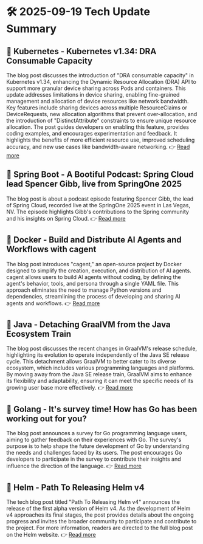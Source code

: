 # 🛠️ 2025-09-19 Tech Update Summary

## 🔹 Kubernetes - Kubernetes v1.34: DRA Consumable Capacity
The blog post discusses the introduction of "DRA consumable capacity" in Kubernetes v1.34, enhancing the Dynamic Resource Allocation (DRA) API to support more granular device sharing across Pods and containers. This update addresses limitations in device sharing, enabling fine-grained management and allocation of device resources like network bandwidth. Key features include sharing devices across multiple ResourceClaims or DeviceRequests, new allocation algorithms that prevent over-allocation, and the introduction of "DistinctAttribute" constraints to ensure unique resource allocation. The post guides developers on enabling this feature, provides coding examples, and encourages experimentation and feedback. It highlights the benefits of more efficient resource use, improved scheduling accuracy, and new use cases like bandwidth-aware networking.
👉 [Read more](https://kubernetes.io/blog/2025/09/18/kubernetes-v1-34-dra-consumable-capacity/)

## 🔹 Spring Boot - A Bootiful Podcast: Spring Cloud lead Spencer Gibb, live from SpringOne 2025
The blog post is about a podcast episode featuring Spencer Gibb, the lead of Spring Cloud, recorded live at the SpringOne 2025 event in Las Vegas, NV. The episode highlights Gibb's contributions to the Spring community and his insights on Spring Cloud.
👉 [Read more](https://spring.io/blog/2025/09/18/a-bootiful-podcast-spencer-gibb)

## 🔹 Docker - Build and Distribute AI Agents and Workflows with cagent
The blog post introduces "cagent," an open-source project by Docker designed to simplify the creation, execution, and distribution of AI agents. cagent allows users to build AI agents without coding, by defining the agent's behavior, tools, and persona through a single YAML file. This approach eliminates the need to manage Python versions and dependencies, streamlining the process of developing and sharing AI agents and workflows.
👉 [Read more](https://www.docker.com/blog/cagent-build-and-distribute-ai-agents-and-workflows/)

## 🔹 Java - Detaching GraalVM from the Java Ecosystem Train
The blog post discusses the recent changes in GraalVM's release schedule, highlighting its evolution to operate independently of the Java SE release cycle. This detachment allows GraalVM to better cater to its diverse ecosystem, which includes various programming languages and platforms. By moving away from the Java SE release train, GraalVM aims to enhance its flexibility and adaptability, ensuring it can meet the specific needs of its growing user base more effectively.
👉 [Read more](https://inside.java/2025/09/17/detaching-graalvm-java-ecosystem/)

## 🔹 Golang - It's survey time! How has Go has been working out for you?
The blog post announces a survey for Go programming language users, aiming to gather feedback on their experiences with Go. The survey's purpose is to help shape the future development of Go by understanding the needs and challenges faced by its users. The post encourages Go developers to participate in the survey to contribute their insights and influence the direction of the language.
👉 [Read more](https://go.dev/blog/survey2025-announce)

## 🔹 Helm - Path To Releasing Helm v4
The tech blog post titled "Path To Releasing Helm v4" announces the release of the first alpha version of Helm v4. As the development of Helm v4 approaches its final stages, the post provides details about the ongoing progress and invites the broader community to participate and contribute to the project. For more information, readers are directed to the full blog post on the Helm website.
👉 [Read more](https://helm.sh/blog/path-to-helm-v4/)

